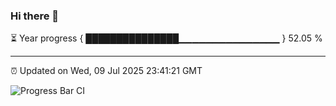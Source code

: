 ### Hi there 👋

⏳ Year progress { ███████████████▁▁▁▁▁▁▁▁▁▁▁▁▁▁▁ } 52.05 %

---

⏰ Updated on Wed, 09 Jul 2025 23:41:21 GMT

![Progress Bar CI](https://github.com/IshwaranRudhara/GIT-ACTION/workflows/Progress%20Bar%20CI/badge.svg)
